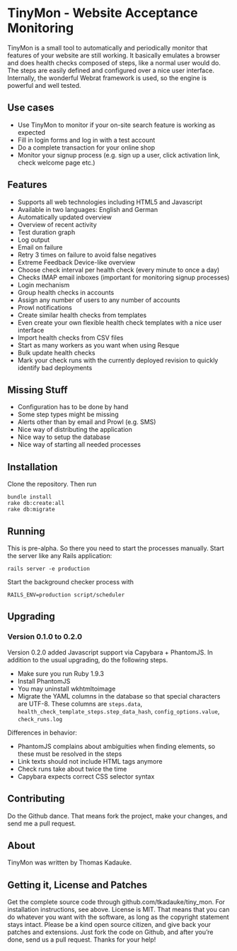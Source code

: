# TinyMon - Website Acceptance Monitoring

TinyMon is a small tool to automatically and periodically monitor that features of your website are still working. It basically emulates a browser and does health checks composed of steps, like a normal user would do. The steps are easily defined and configured over a nice user interface. Internally, the wonderful Webrat framework is used, so the engine is powerful and well tested.

## Use cases

- Use TinyMon to monitor if your on-site search feature is working as expected
- Fill in login forms and log in with a test account
- Do a complete transaction for your online shop
- Monitor your signup process (e.g. sign up a user, click activation link, check welcome page etc.)

## Features

- Supports all web technologies including HTML5 and Javascript
- Available in two languages: English and German
- Automatically updated overview
- Overview of recent activity
- Test duration graph
- Log output
- Email on failure
- Retry 3 times on failure to avoid false negatives
- Extreme Feedback Device-like overview
- Choose check interval per health check (every minute to once a day)
- Checks IMAP email inboxes (important for monitoring signup processes)
- Login mechanism
- Group health checks in accounts
- Assign any number of users to any number of accounts
- Prowl notifications
- Create similar health checks from templates
- Even create your own flexible health check templates with a nice user interface
- Import health checks from CSV files
- Start as many workers as you want when using Resque
- Bulk update health checks
- Mark your check runs with the currently deployed revision to quickly identify bad deployments

## Missing Stuff

- Configuration has to be done by hand
- Some step types might be missing
- Alerts other than by email and Prowl (e.g. SMS)
- Nice way of distributing the application
- Nice way to setup the database
- Nice way of starting all needed processes

## Installation

Clone the repository. Then run

```
bundle install
rake db:create:all
rake db:migrate
```

## Running

This is pre-alpha. So there you need to start the processes manually. Start the server like any Rails application:

```
rails server -e production
```

Start the background checker process with

```
RAILS_ENV=production script/scheduler
```

## Upgrading

### Version 0.1.0 to 0.2.0

Version 0.2.0 added Javascript support via Capybara + PhantomJS. In addition to the usual upgrading, do the following steps.

- Make sure you run Ruby 1.9.3
- Install PhantomJS
- You may uninstall wkhtmltoimage
- Migrate the YAML columns in the database so that special characters are UTF-8. These columns are `steps.data`, `health_check_template_steps.step_data_hash`, `config_options.value`, `check_runs.log`

Differences in behavior:

- PhantomJS complains about ambiguities when finding elements, so these must be resolved in the steps
- Link texts should not include HTML tags anymore
- Check runs take about twice the time
- Capybara expects correct CSS selector syntax

## Contributing

Do the Github dance. That means fork the project, make your changes, and send me a pull request.

## About

TinyMon was written by Thomas Kadauke.

## Getting it, License and Patches

Get the complete source code through github.com/tkadauke/tiny_mon. For installation instructions, see above. License is MIT. That means that you can do whatever you want with the software, as long as the copyright statement stays intact. Please be a kind open source citizen, and give back your patches and extensions. Just fork the code on Github, and after you’re done, send us a pull request. Thanks for your help!
